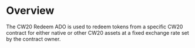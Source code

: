 # Overview

The CW20 Redeem ADO is used to redeem tokens from a specific CW20 contract for either native or other CW20 assets at a fixed exchange rate set by the contract owner.
